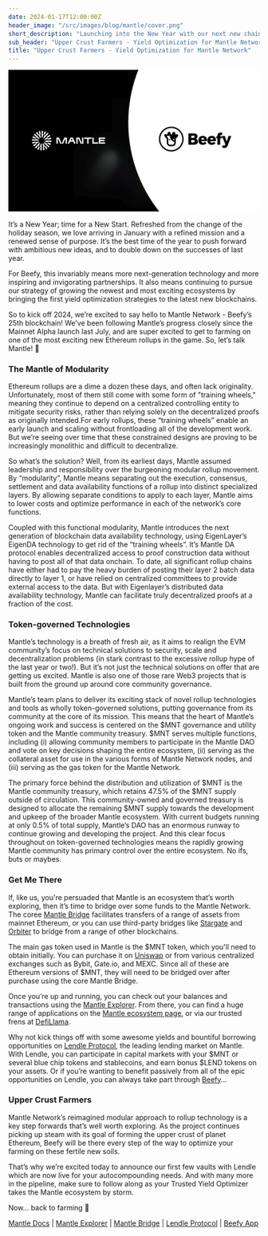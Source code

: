 ```yaml
---
date: 2024-01-17T12:00:00Z
header_image: "/src/images/blog/mantle/cover.png"
short_description: "Launching into the New Year with our next new chain - Mantle Network."
sub_header: "Upper Crust Farmers - Yield Optimization for Mantle Network"
title: "Upper Crust Farmers - Yield Optimization for Mantle Network"
---
```


![](/src/images/blog/mantle/cover.png)

It’s a New Year; time for a New Start. Refreshed from the change of the holiday season, we love arriving in January with a refined mission and a renewed sense of purpose. It’s the best time of the year to push forward with ambitious new ideas, and to double down on the successes of last year.

For Beefy, this invariably means more next-generation technology and more inspiring and invigorating partnerships. It also means continuing to pursue our strategy of growing the newest and most exciting ecosystems by bringing the first yield optimization strategies to the latest new blockchains.

So to kick off 2024, we’re excited to say hello to Mantle Network - Beefy’s 25th blockchain! We’ve been following Mantle’s progress closely since the Mainnet Alpha launch last July, and are super excited to get to farming on one of the most exciting new Ethereum rollups in the game. So, let’s talk Mantle! 📣

### The Mantle of Modularity

Ethereum rollups are a dime a dozen these days, and often lack originality. Unfortunately, most of them still come with some form of "training wheels," meaning they continue to depend on a centralized controlling entity to mitigate security risks, rather than relying solely on the decentralized proofs as originally intended.For early rollups, these “training wheels” enable an early launch and scaling without frontloading all of the development work. But we’re seeing over time that these constrained designs are proving to be increasingly monolithic and difficult to decentralize.

So what’s the solution? Well, from its earliest days, Mantle assumed leadership and responsibility over the burgeoning modular rollup movement. By “modularity”, Mantle means separating out the execution, consensus, settlement and data availability functions of a rollup into distinct specialized layers. By allowing separate conditions to apply to each layer, Mantle aims to lower costs and optimize performance in each of the network’s core functions.

Coupled with this functional modularity, Mantle introduces the next generation of blockchain data availability technology, using EigenLayer’s EigenDA technology to get rid of the “training wheels”. It’s Mantle DA protocol enables decentralized access to proof construction data without having to post all of that data onchain. To date, all significant rollup chains have either had to pay the heavy burden of posting their layer 2 batch data directly to layer 1, or have relied on centralized committees to provide external access to the data. But with Eigenlayer’s distributed data availability technology, Mantle can facilitate truly decentralized proofs at a fraction of the cost.

### Token-governed Technologies

Mantle’s technology is a breath of fresh air, as it aims to realign the EVM community’s focus on technical solutions to security, scale and decentralization problems (in stark contrast to the excessive rollup hype of the last year or two!). But it’s not just the technical solutions on offer that are getting us excited. Mantle is also one of those rare Web3 projects that is built from the ground up around core community governance.

Mantle’s team plans to deliver its exciting stack of novel rollup technologies and tools as wholly token-governed solutions, putting governance from its community at the core of its mission. This means that the heart of Mantle’s ongoing work and success is centered on the $MNT governance and utility token and the Mantle community treasury. $MNT serves multiple functions, including (i) allowing community members to participate in the Mantle DAO and vote on key decisions shaping the entire ecosystem, (ii) serving as the collateral asset for use in the various forms of Mantle Network nodes, and (iii) serving as the gas token for the Mantle Network.

The primary force behind the distribution and utilization of $MNT is the Mantle community treasury, which retains 47.5% of the $MNT supply outside of circulation. This community-owned and governed treasury is designed to allocate the remaining $MNT supply towards the development and upkeep of the broader Mantle ecosystem. With current budgets running at only 0.5% of total supply, Mantle’s DAO has an enormous runway to continue growing and developing the project. And this clear focus throughout on token-governed technologies means the rapidly growing Mantle community has primary control over the entire ecosystem. No ifs, buts or maybes.

### Get Me There

If, like us, you're persuaded that Mantle is an ecosystem that’s worth exploring, then it’s time to bridge over some funds to the Mantle Network. The coree [Mantle Bridge](https://bridge.mantle.xyz/) facilitates transfers of a range of assets from mainnet Ethereum, or you can use third-party bridges like [Stargate](https://stargate.finance/transfer) and [Orbiter](https://www.orbiter.finance/) to bridge from a range of other blockchains.

The main gas token used in Mantle is the $MNT token, which you'll need to obtain initially. You can purchase it on [Uniswap](https://app.uniswap.org/tokens/ethereum/0x3c3a81e81dc49a522a592e7622a7e711c06bf354) or from various centralized exchanges such as Bybit, Gate.io, and MEXC. Since all of these are Ethereum versions of $MNT, they will need to be bridged over after purchase using the core Mantle Bridge.

Once you’re up and running, you can check out your balances and transactions using the [Mantle Explorer](https://mantlescan.org/). From there, you can find a huge range of applications on the [Mantle ecosystem page](https://www.mantle.xyz/ecosystem), or via our trusted frens at [DefiLlama](https://defillama.com/chain/Mantle).

Why not kick things off with some awesome yields and bountiful borrowing opportunities on [Lendle Protocol](https://www.lendle.xyz/), the leading lending market on Mantle. With Lendle, you can participate in capital markets with your $MNT or several blue chip tokens and stablecoins, and earn bonus $LEND tokens on your assets. Or if you’re wanting to benefit passively from all of the epic opportunities on Lendle, you can always take part through [Beefy](https://app.beefy.com/)...

### Upper Crust Farmers

Mantle Network’s reimagined modular approach to rollup technology is a key step forwards that’s well worth exploring. As the project continues picking up steam with its goal of forming the upper crust of planet Ethereum, Beefy will be there every step of the way to optimize your farming on these fertile new soils. 

That’s why we’re excited today to announce our first few vaults with Lendle which are now live for your autocompounding needs. And with many more in the pipeline, make sure to follow along as your Trusted Yield Optimizer takes the Mantle ecosystem by storm.

Now… back to farming 🚜

[Mantle Docs](https://docs.mantle.xyz/network/introduction/overview) | [Mantle Explorer](https://mantlescan.org/) | [Mantle Bridge](https://bridge.mantle.xyz/) | [Lendle Protocol](https://www.lendle.xyz/) | [Beefy App](https://app.beefy.com/)